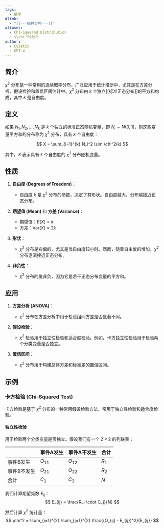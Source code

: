```yaml
---
tags:
  - 数学
dlink:
  - "[[---抽样分布---]]"
aliases:
  - Chi-Squared Distribution
  - $\chi^2$分布
author:
  - Cyletix
  - GPT-4
---
```

## 简介
$\chi^2$ 分布是一种常用的连续概率分布，广泛应用于统计推断中，尤其是在方差分析、假设检验和置信区间估计中。$\chi^2$ 分布由 $k$ 个独立[[标准正态分布]]的平方和构成，其中 $k$ 是自由度。

## 定义

如果 ${} N_1, N_2, \ldots, N_k {}$ 是 $k$ 个独立的标准正态随机变量，即 ${} N_i \sim N(0, 1)$，则这些变量平方和的分布称为 $\chi^2$ 分布，具有 $k$ 个自由度：

$$
X = \sum_{i=1}^{k} N_i^2 \sim \chi^2(k)
$$

其中，$X$ 表示具有 $k$ 个自由度的 $\chi^2$ 分布随机变量。

## 性质

1. **自由度 (Degrees of Freedom)**：
    - 自由度 $k$ 是 $\chi^2$ 分布的参数，决定了其形状。自由度越大，分布越接近正态分布。

2. **期望值 (Mean)** 和 **方差 (Variance)**：
    - 期望值：$E(X) = k$
    - 方差：$\text{Var}(X) = 2k$

3. **形状**：
    - $\chi^2$ 分布是右偏的，尤其是当自由度较小时。然而，随着自由度的增加，$\chi^2$ 分布逐渐接近正态分布。

4. **非负性**：
    - $\chi^2$ 分布的值非负，因为它是若干正态分布变量的平方和。

## 应用

1. **方差分析 (ANOVA)**：
    - $\chi^2$ 分布在方差分析中用于检验组间方差是否显著不同。

2. **假设检验**：
    - $\chi^2$ 检验用于独立性检验和适合度检验。例如，卡方独立性检验用于检验两个分类变量是否独立。

3. **置信区间**：
    - $\chi^2$ 分布用于构建总体方差和标准差的置信区间。

## 示例

### 卡方检验 (Chi-Squared Test)

卡方检验是基于 $\chi^2$ 分布的一种常用假设检验方法，常用于独立性检验和适合度检验。

#### 独立性检验

用于检验两个分类变量是否独立。假设我们有一个 $2 \times 2$ 的列联表：

|         | 事件A发生 | 事件A不发生 | 合计  |
|---------|----------|------------|------|
| 事件B发生 | $O_{11}$  | $O_{12}$   | $R_1$ |
| 事件B不发生 | $O_{21}$  | $O_{22}$   | $R_2$ |
| 合计    | $C_1$    | $C_2$      | $N$  |

我们计算期望频数 $E_{ij}$：
$$
E_{ij} = \frac{R_i \cdot C_j}{N}
$$

然后计算 $\chi^2$ 统计量：
$$
\chi^2 = \sum_{i=1}^{2} \sum_{j=1}^{2} \frac{(O_{ij} - E_{ij})^2}{E_{ij}}
$$

